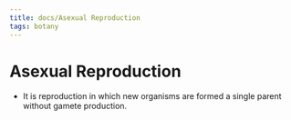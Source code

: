 ```yaml
---
title: docs/Asexual Reproduction
tags: botany
---
```


# Asexual Reproduction
- It is reproduction in which new organisms are formed a single parent without gamete production.